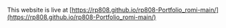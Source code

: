 
This website is live at [https://rp808.github.io/rp808-Portfolio_romi-main/](https://rp808.github.io/rp808-Portfolio_romi-main/)

